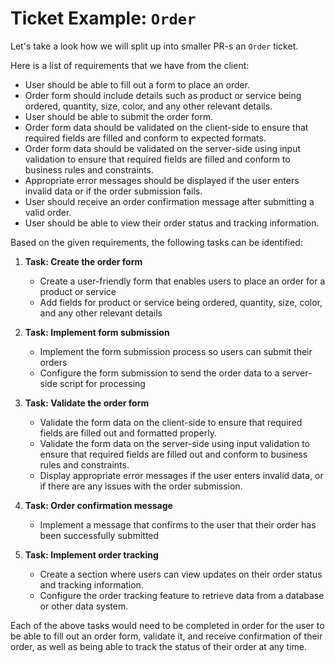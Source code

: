 # Ticket Example: `Order`

Let's take a look how we will split up into smaller PR-s an `Order` ticket.

Here is a list of requirements that we have from the client:

- User should be able to fill out a form to place an order.
- Order form should include details such as product or service being ordered, quantity, size, color, and any other relevant details.
- User should be able to submit the order form.
- Order form data should be validated on the client-side to ensure that required fields are filled and conform to expected formats.
- Order form data should be validated on the server-side using input validation to ensure that required fields are filled and conform to business rules and constraints.
- Appropriate error messages should be displayed if the user enters invalid data or if the order submission fails.
- User should receive an order confirmation message after submitting a valid order.
- User should be able to view their order status and tracking information.

Based on the given requirements, the following tasks can be identified:

1. **Task: Create the order form**

   - Create a user-friendly form that enables users to place an order for a product or service
   - Add fields for product or service being ordered, quantity, size, color, and any other relevant details

2. **Task: Implement form submission**
   - Implement the form submission process so users can submit their orders
   - Configure the form submission to send the order data to a server-side script for processing
3. **Task: Validate the order form**

   - Validate the form data on the client-side to ensure that required fields are filled out and formatted properly.
   - Validate the form data on the server-side using input validation to ensure that required fields are filled out and conform to business rules and constraints.
   - Display appropriate error messages if the user enters invalid data, or if there are any issues with the order submission.

4. **Task: Order confirmation message**

   - Implement a message that confirms to the user that their order has been successfully submitted

5. **Task: Implement order tracking**
   - Create a section where users can view updates on their order status and tracking information.
   - Configure the order tracking feature to retrieve data from a database or other data system.

Each of the above tasks would need to be completed in order for the user to be able to fill out an order form, validate it, and receive confirmation of their order, as well as being able to track the status of their order at any time.
